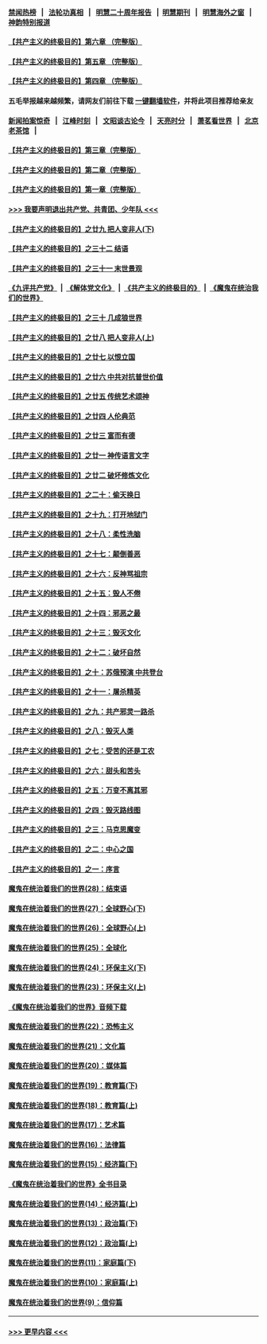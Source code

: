 #### [禁闻热榜](热点新闻.md?=0)  &nbsp;&nbsp;|&nbsp;&nbsp; [法轮功真相](https://github.com/gfw-breaker/truth/blob/master/README.md?=0) &nbsp;&nbsp;|&nbsp;&nbsp; [明慧二十周年报告](https://github.com/gfw-breaker/mh-reports/blob/master/README.md?=0) &nbsp;&nbsp;|&nbsp;&nbsp;[明慧期刊](https://github.com/gfw-breaker/mh-qikan) &nbsp;&nbsp;|&nbsp;&nbsp; [明慧海外之窗](https://github.com/gfw-breaker/mh-news/blob/master/README.md?=0) &nbsp;&nbsp;|&nbsp;&nbsp; [神韵特别报道](https://github.com/gfw-breaker/mh-news/blob/master/shenyun.md?=0)
#### [【共产主义的终极目的】第六章 （完整版）](../pages/nsc422/n11428913.md?t=02250931) 
#### [【共产主义的终极目的】第五章 （完整版）](../pages/nsc422/n11428912.md?t=02250931) 
#### [【共产主义的终极目的】第四章 （完整版）](../pages/nsc422/n11428907.md?t=02250931) 
#### 五毛举报越来越频繁，请网友们前往下载 [一键翻墙软件](https://github.com/gfw-breaker/ssr-accounts)，并将此项目推荐给亲友
#### [新闻拍案惊奇](https://github.com/gfw-breaker/banned-news/blob/master/pages/link4.md) &nbsp;&nbsp;|&nbsp;&nbsp; [江峰时刻](https://github.com/gfw-breaker/banned-news/blob/master/pages/link4.md) &nbsp;&nbsp;|&nbsp;&nbsp; [文昭谈古论今](https://github.com/gfw-breaker/banned-news/blob/master/pages/link4.md) &nbsp;&nbsp;|&nbsp;&nbsp; [天亮时分](https://github.com/gfw-breaker/banned-news/blob/master/pages/link4.md) &nbsp;&nbsp;|&nbsp;&nbsp; [萧茗看世界](https://github.com/gfw-breaker/banned-news/blob/master/pages/link4.md) &nbsp;&nbsp;|&nbsp;&nbsp; [北京老茶馆](https://github.com/gfw-breaker/banned-news/blob/master/pages/link4.md) &nbsp;&nbsp;|&nbsp;&nbsp; 
#### [【共产主义的终极目的】第三章（完整版）](../pages/nsc422/n11428848.md?t=02250931) 
#### [【共产主义的终极目的】第二章（完整版）](../pages/nsc422/n11428831.md?t=02250931) 
#### [【共产主义的终极目的】第一章（完整版）](../pages/nsc422/n11417651.md?t=02250931) 
#### [>>> 我要声明退出共产党、共青团、少年队 <<<](https://github.com/begood0513/goodnews/blob/master/quit/letter.md) 
#### [【共产主义的终极目的】之廿九 把人变非人(下)](../pages/nsc422/n11344140.md?t=02250931) 
#### [【共产主义的终极目的】之三十二 结语](../pages/nsc422/n11360535.md?t=02250931) 
#### [【共产主义的终极目的】之三十一 末世景观](../pages/nsc422/n11351129.md?t=02250931) 
#### [《九评共产党》](https://github.com/begood0513/9ping.md/blob/master/README.md) &nbsp;|&nbsp; [《解体党文化》](../../../../jtdwh.md/blob/master/README.md)  &nbsp;|&nbsp; [《共产主义的终极目的》](../../../../gczydzjmd.md/blob/master/README.md) &nbsp;|&nbsp; [《魔鬼在统治我们的世界》](../../../../mgztzwmdsj.md/blob/master/README.md) 
#### [【共产主义的终极目的】之三十 几成狼世界](../pages/nsc422/n11348280.md?t=02250931) 
#### [【共产主义的终极目的】之廿八 把人变非人(上)](../pages/nsc422/n11340492.md?t=02250931) 
#### [【共产主义的终极目的】之廿七 以恨立国](../pages/nsc422/n11336944.md?t=02250931) 
#### [【共产主义的终极目的】之廿六 中共对抗普世价值](../pages/nsc422/n11324785.md?t=02250931) 
#### [【共产主义的终极目的】之廿五 传统艺术颂神](../pages/nsc422/n11296396.md?t=02250931) 
#### [【共产主义的终极目的】之廿四 人伦典范](../pages/nsc422/n11296397.md?t=02250931) 
#### [【共产主义的终极目的】之廿三 富而有德](../pages/nsc422/n11283598.md?t=02250931) 
#### [【共产主义的终极目的】之廿一 神传语言文字](../pages/nsc422/n11263265.md?t=02250931) 
#### [【共产主义的终极目的】之廿二 破坏修炼文化](../pages/nsc422/n11245728.md?t=02250931) 
#### [【共产主义的终极目的】之二十：偷天换日](../pages/nsc422/n11238846.md?t=02250931) 
#### [【共产主义的终极目的】之十九：打开地狱门](../pages/nsc422/n11206376.md?t=02250931) 
#### [【共产主义的终极目的】之十八：柔性洗脑](../pages/nsc422/n11199994.md?t=02250931) 
#### [【共产主义的终极目的】之十七：颠倒善恶](../pages/nsc422/n11179782.md?t=02250931) 
#### [【共产主义的终极目的】之十六：反神骂祖宗](../pages/nsc422/n11166798.md?t=02250931) 
#### [【共产主义的终极目的】之十五：毁人不倦](../pages/nsc422/n11166792.md?t=02250931) 
#### [【共产主义的终极目的】之十四：邪恶之最](../pages/nsc422/n11150249.md?t=02250931) 
#### [【共产主义的终极目的】之十三：毁灭文化](../pages/nsc422/n11135227.md?t=02250931) 
#### [【共产主义的终极目的】之十二：破坏自然](../pages/nsc422/n11135214.md?t=02250931) 
#### [【共产主义的终极目的】之十：苏俄预演 中共登台](../pages/nsc422/n11118424.md?t=02250931) 
#### [【共产主义的终极目的】之十一：屠杀精英](../pages/nsc422/n11118442.md?t=02250931) 
#### [【共产主义的终极目的】之九：共产邪灵一路杀](../pages/nsc422/n11114139.md?t=02250931) 
#### [【共产主义的终极目的】之八：毁灭人类](../pages/nsc422/n11108503.md?t=02250931) 
#### [【共产主义的终极目的】之七：受苦的还是工农](../pages/nsc422/n11101809.md?t=02250931) 
#### [【共产主义的终极目的】之六：甜头和苦头](../pages/nsc422/n11096971.md?t=02250931) 
#### [【共产主义的终极目的】之五：万变不离其邪](../pages/nsc422/n11091285.md?t=02250931) 
#### [【共产主义的终极目的】之四：毁灭路线图](../pages/nsc422/n11086284.md?t=02250931) 
#### [【共产主义的终极目的】之三：马克思魔变](../pages/nsc422/n11061941.md?t=02250931) 
#### [【共产主义的终极目的】之二：中心之国](../pages/nsc422/n11047728.md?t=02250931) 
#### [【共产主义的终极目的】之一：序言](../pages/nsc422/n11086077.md?t=02250931) 
#### [魔鬼在统治着我们的世界(28)：结束语](../pages/nsc422/n10936246.md?t=02250931) 
#### [魔鬼在统治着我们的世界(27)：全球野心(下)](../pages/nsc422/n10928319.md?t=02250931) 
#### [魔鬼在统治着我们的世界(26)：全球野心(上)](../pages/nsc422/n10900318.md?t=02250931) 
#### [魔鬼在统治着我们的世界(25)：全球化](../pages/nsc422/n10788205.md?t=02250931) 
#### [魔鬼在统治着我们的世界(24)：环保主义(下)](../pages/nsc422/n10695307.md?t=02250931) 
#### [魔鬼在统治着我们的世界(23)：环保主义(上)](../pages/nsc422/n10688613.md?t=02250931) 
#### [《魔鬼在统治着我们的世界》音频下载](../pages/nsc422/n10635553.md?t=02250931) 
#### [魔鬼在统治着我们的世界(22)：恐怖主义](../pages/nsc422/n10614727.md?t=02250931) 
#### [魔鬼在统治着我们的世界(21)：文化篇](../pages/nsc422/n10597706.md?t=02250931) 
#### [魔鬼在统治着我们的世界(20)：媒体篇](../pages/nsc422/n10586579.md?t=02250931) 
#### [魔鬼在统治着我们的世界(19)：教育篇(下)](../pages/nsc422/n10564808.md?t=02250931) 
#### [魔鬼在统治着我们的世界(18)：教育篇(上)](../pages/nsc422/n10526970.md?t=02250931) 
#### [魔鬼在统治着我们的世界(17)：艺术篇](../pages/nsc422/n10499093.md?t=02250931) 
#### [魔鬼在统治着我们的世界(16)：法律篇](../pages/nsc422/n10485969.md?t=02250931) 
#### [魔鬼在统治着我们的世界(15)：经济篇(下)](../pages/nsc422/n10469975.md?t=02250931) 
#### [《魔鬼在统治着我们的世界》全书目录](../pages/nsc422/n10464261.md?t=02250931) 
#### [魔鬼在统治着我们的世界(14)：经济篇(上)](../pages/nsc422/n10457370.md?t=02250931) 
#### [魔鬼在统治着我们的世界(13)：政治篇(下)](../pages/nsc422/n10448270.md?t=02250931) 
#### [魔鬼在统治着我们的世界(12)：政治篇(上)](../pages/nsc422/n10444576.md?t=02250931) 
#### [魔鬼在统治着我们的世界(11)：家庭篇(下)](../pages/nsc422/n10440961.md?t=02250931) 
#### [魔鬼在统治着我们的世界(10)：家庭篇(上)](../pages/nsc422/n10435448.md?t=02250931) 
#### [魔鬼在统治着我们的世界(9)：信仰篇](../pages/nsc422/n10432159.md?t=02250931) 

----
#### [ >>> 更早内容 <<< ](../indexes/nsc422-earlier.md)
